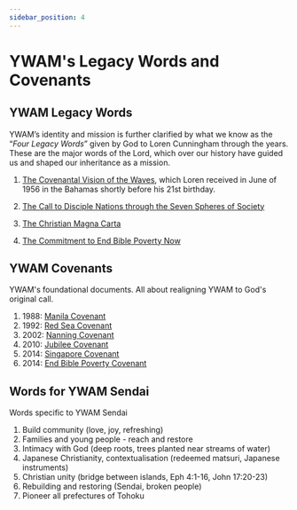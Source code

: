 ```yaml
---
sidebar_position: 4
---
```


# YWAM's Legacy Words and Covenants

## YWAM Legacy Words

YWAM’s identity and mission is further clarified by what we know as the “*Four Legacy Words*” given by God to Loren Cunningham through the years. These are the major words of the Lord, which over our history have guided us and shaped our inheritance as a mission.

1. [The Covenantal Vision of the Waves](https://www.ywamvalues.com/uploads/1/1/6/5/1165317/legacy_word_1__the_vision_of_the_waves_%E2%80%93_1956.pdf), which Loren received in June of 1956 in the Bahamas shortly before his 21st birthday.

2. [The Call to Disciple Nations through the Seven Spheres of Society](https://www.ywamvalues.com/uploads/1/1/6/5/1165317/legacy_word_2__the_spheres_of_influence_%E2%80%93_1975_doc.pdf)

3. [The Christian Magna Carta](https://www.ywamvalues.com/uploads/1/1/6/5/1165317/legacy_word_3__the_christian_magna_carta_%E2%80%93_1981.pdf)

4. [The Commitment to End Bible Poverty Now](https://www.ywamvalues.com/uploads/1/1/6/5/1165317/legacy_word_4__end_bible_poverty_%E2%80%93_1967.pdf)

## YWAM Covenants

YWAM's foundational documents. All about realigning YWAM to God's original call.

1. 1988: [Manila Covenant](https://www.ywamvalues.com/uploads/1/1/6/5/1165317/the_manila_covenant_1.pdf)
2. 1992: [Red Sea Covenant](https://www.ywamvalues.com/uploads/1/1/6/5/1165317/the_red_sea_covenant_1.pdf)
3. 2002: [Nanning Covenant](https://www.ywamvalues.com/uploads/1/1/6/5/1165317/the_nanning_covenant_1.pdf)
4. 2010: [Jubilee Covenant](https://www.ywamvalues.com/uploads/1/1/6/5/1165317/the_jubilee_covenant.pdf)
5. 2014: [Singapore Covenant](https://www.ywamvalues.com/uploads/1/1/6/5/1165317/the_singapore_covenant_1.pdf)
6. 2014: [End Bible Poverty Covenant](https://www.ywamvalues.com/uploads/1/1/6/5/1165317/a_covenant_to_end_bible_poverty_1.pdf)

## Words for YWAM Sendai

Words specific to YWAM Sendai

1. Build community (love, joy, refreshing)
2. Families and young people - reach and restore
3. Intimacy with God (deep roots, trees planted near streams of water)
4. Japanese Christianity, contextualisation (redeemed matsuri, Japanese instruments)
5. Christian unity (bridge between islands, Eph 4:1-16, John 17:20-23)
6. Rebuilding and restoring (Sendai, broken people)
7. Pioneer all prefectures of Tohoku
